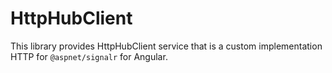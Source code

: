 # HttpHubClient

This library provides HttpHubClient service that is a custom implementation HTTP for ``@aspnet/signalr`` for Angular.